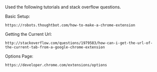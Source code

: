 Used the following tutorials and stack overflow questions.

Basic Setup:
```
https://robots.thoughtbot.com/how-to-make-a-chrome-extension
```

Getting the Current Url:
```
http://stackoverflow.com/questions/1979583/how-can-i-get-the-url-of-the-current-tab-from-a-google-chrome-extension
```

Options Page:
```
https://developer.chrome.com/extensions/options
```
